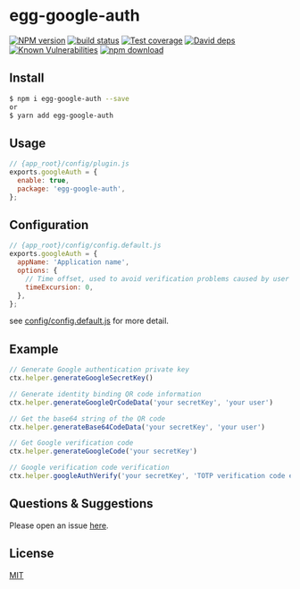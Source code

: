 # egg-google-auth

[![NPM version][npm-image]][npm-url]
[![build status][travis-image]][travis-url]
[![Test coverage][codecov-image]][codecov-url]
[![David deps][david-image]][david-url]
[![Known Vulnerabilities][snyk-image]][snyk-url]
[![npm download][download-image]][download-url]

[npm-image]: https://img.shields.io/npm/v/egg-google-auth.svg?style=flat-square
[npm-url]: https://npmjs.org/package/egg-google-auth
[travis-image]: https://img.shields.io/travis/eggjs/egg-google-auth.svg?style=flat-square
[travis-url]: https://travis-ci.org/eggjs/egg-google-auth
[codecov-image]: https://img.shields.io/codecov/c/github/eggjs/egg-google-auth.svg?style=flat-square
[codecov-url]: https://codecov.io/github/eggjs/egg-google-auth?branch=master
[david-image]: https://img.shields.io/david/eggjs/egg-google-auth.svg?style=flat-square
[david-url]: https://david-dm.org/eggjs/egg-google-auth
[snyk-image]: https://snyk.io/test/npm/egg-google-auth/badge.svg?style=flat-square
[snyk-url]: https://snyk.io/test/npm/egg-google-auth
[download-image]: https://img.shields.io/npm/dm/egg-google-auth.svg?style=flat-square
[download-url]: https://npmjs.org/package/egg-google-auth

<!--
Description here.
-->

## Install

```bash
$ npm i egg-google-auth --save
or
$ yarn add egg-google-auth
```

## Usage

```js
// {app_root}/config/plugin.js
exports.googleAuth = {
  enable: true,
  package: 'egg-google-auth',
};
```

## Configuration

```js
// {app_root}/config/config.default.js
exports.googleAuth = {
  appName: 'Application name',
  options: {
    // Time offset, used to avoid verification problems caused by user network delay. Default: 0
    timeExcursion: 0,
  },
};
```

see [config/config.default.js](config/config.default.js) for more detail.

## Example

```js
// Generate Google authentication private key
ctx.helper.generateGoogleSecretKey()

// Generate identity binding QR code information
ctx.helper.generateGoogleQrCodeData('your secretKey', 'your user')

// Get the base64 string of the QR code
ctx.helper.generateBase64CodeData('your secretKey', 'your user')

// Get Google verification code
ctx.helper.generateGoogleCode('your secretKey')

// Google verification code verification
ctx.helper.googleAuthVerify('your secretKey', 'TOTP verification code entered by the user')
```

## Questions & Suggestions

Please open an issue [here](https://github.com/eggjs/egg/issues).

## License

[MIT](LICENSE)
